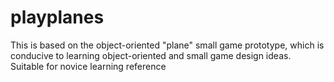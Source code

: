 # playplanes
This is based on the object-oriented "plane" small game prototype, which is conducive to learning object-oriented and small game design ideas. Suitable for novice learning reference
